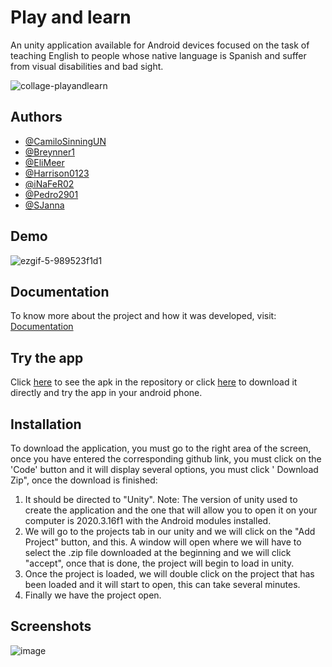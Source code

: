 
# Play and learn

An unity application available for Android devices focused on the task of teaching English to people whose native language is Spanish and suffer from visual disabilities and bad sight.

![collage-playandlearn](https://user-images.githubusercontent.com/61607058/172956112-8c1f4697-7f93-4436-9ee1-625064171a96.png)


## Authors

- [@CamiloSinningUN](https://github.com/CamiloSinningUN)
- [@Breynner1](https://github.com/breynner1)
- [@EliMeer](https://github.com/EliMeer)
- [@Harrison0123](https://github.com/Harrison0123)
- [@iNaFeR02](https://github.com/iNaFeR02)
- [@Pedro2901](https://github.com/Pedro2901)
- [@SJanna](https://github.com/SJanna)

## Demo

![ezgif-5-989523f1d1](https://user-images.githubusercontent.com/61607058/172985993-bbbaa97c-27fc-4f72-93c8-3b50771a3da9.gif)

## Documentation

To know more about the project and how it was developed, visit: [Documentation](https://github.com/Proyecto-Final-EPICS/Documentacion)

## Try the app 

Click [here](https://github.com/Proyecto-Final-EPICS/PlayAndLearn/tree/main/Installer) to see the apk in the repository or click [here](https://drive.google.com/uc?export=download&id=1OR-biL1uoq8FMdy0fX_FX8fS6RTBeheO) to download it directly and try the app in your android phone.

## Installation

To download the application, you must go to the right area of ​​the screen, once you have entered the corresponding github link, you must click on the 'Code' button and it will display several options, you must click ' Download Zip", once the download is finished:

  1. It should be directed to "Unity". Note: The version of unity used to create the application and the one that will allow you to open it on your computer is 2020.3.16f1 with the Android modules installed.
  2. We will go to the projects tab in our unity and we will click on the "Add Project" button, and this. A window will open where we will have to select the .zip file downloaded at the beginning and we will click "accept", once that is done, the project will begin to load in unity.
  3. Once the project is loaded, we will double click on the project that has been loaded and it will start to open, this can take several minutes.
  4. Finally we have the project open.
    
## Screenshots

![image](https://user-images.githubusercontent.com/61607058/172986877-cd8f3b22-49c6-43ed-bcab-c56943bf057a.png)


